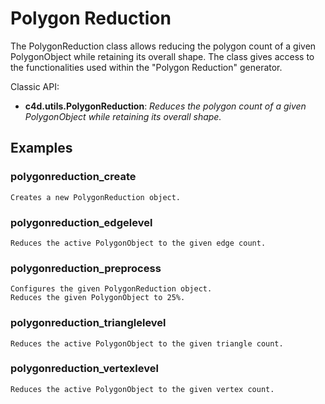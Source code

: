 # Polygon Reduction

The PolygonReduction class allows reducing the polygon count of a given PolygonObject while retaining its overall shape. The class gives access to the functionalities used within the "Polygon Reduction" generator.

Classic API:
- **c4d.utils.PolygonReduction**: *Reduces the polygon count of a given PolygonObject while retaining its overall shape.*

## Examples

### polygonreduction_create

    Creates a new PolygonReduction object.

### polygonreduction_edgelevel

    Reduces the active PolygonObject to the given edge count.
    
### polygonreduction_preprocess

    Configures the given PolygonReduction object.
    Reduces the given PolygonObject to 25%.

### polygonreduction_trianglelevel

    Reduces the active PolygonObject to the given triangle count.

### polygonreduction_vertexlevel

    Reduces the active PolygonObject to the given vertex count.
